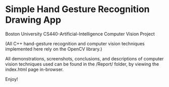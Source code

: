 # Simple Hand Gesture Recognition Drawing App

Boston University CS440-Artificial-Intelligence Computer Vision Project

(All C++ hand-gesture recognition and computer vision techniques implemented here rely on the OpenCV library.)

All demonstrations, screenshots, conclusions, and descriptions of computer vision techniques used can be found in the /Report/ folder, by viewing the index.html page in-browser.

Enjoy!
